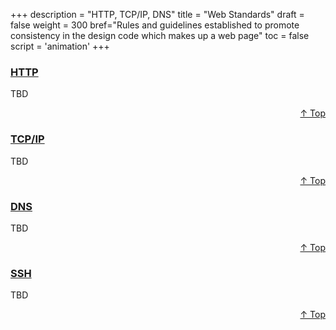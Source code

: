+++
description = "HTTP, TCP/IP, DNS"
title = "Web Standards"
draft = false
weight = 300
bref="Rules and guidelines established to promote consistency in the design code which makes up a web page"
toc = false
script = 'animation'
+++

<h3 class="section-head" id="h-Section1"><a href="#h-Section1">HTTP</a></h3>
  <p>TBD</p>
<div style="text-align:right"> <a href="#top">&#8593; Top</a></div>

<h3 class="section-head" id="h-Section2"><a href="#h-Section2">TCP/IP</a></h3>
  <p>TBD</p>
  <div style="text-align:right"> <a href="#top">&#8593; Top</a></div>

<h3 class="section-head" id="h-Section3"><a href="#h-Section3">DNS</a></h3>
  <p>TBD</p>
  <div style="text-align:right"> <a href="#top">&#8593; Top</a></div>

<h3 class="section-head" id="h-Section4"><a href="#h-Section4">SSH</a></h3>
  <p>TBD</p>
  <div style="text-align:right"> <a href="#top">&#8593; Top</a></div>